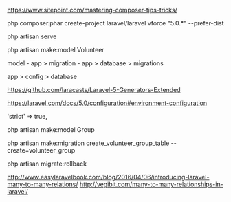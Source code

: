 https://www.sitepoint.com/mastering-composer-tips-tricks/

php composer.phar create-project laravel/laravel vforce "5.0.*" --prefer-dist

php artisan serve

php artisan make:model Volunteer

model - app >
migration - app > database > migrations

app > config > database

https://github.com/laracasts/Laravel-5-Generators-Extended

https://laravel.com/docs/5.0/configuration#environment-configuration	


'strict'    => true,

php artisan make:model Group

php artisan make:migration create_volunteer_group_table --create=volunteer_group	


php artisan migrate:rollback

http://www.easylaravelbook.com/blog/2016/04/06/introducing-laravel-many-to-many-relations/
http://vegibit.com/many-to-many-relationships-in-laravel/	

